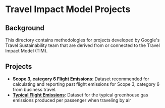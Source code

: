 # Travel Impact Model Projects

## Background

This directory contains methodologies for projects developed by Google's Travel
Sustainability team that are derived from or connected to the Travel Impact
Model (TIM).

## Projects

*   **[Scope 3, category 6 Flight Emissions](scope3_cat6_flight_emissions.md)**:
    Dataset recommended for calculating and reporting past flight emissions for
    Scope 3, category 6 from business travel.
*   **[Typical Flight Emissions](typical_flight_emissions.md)**: Dataset for the
    typical greenhouse gas emissions produced per passenger when traveling by
    air
